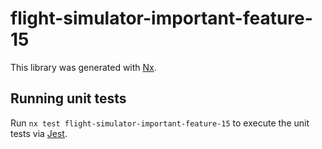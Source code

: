 # flight-simulator-important-feature-15

This library was generated with [Nx](https://nx.dev).

## Running unit tests

Run `nx test flight-simulator-important-feature-15` to execute the unit tests via [Jest](https://jestjs.io).

